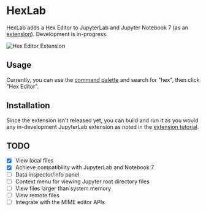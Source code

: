 # HexLab

HexLab adds a Hex Editor to JupyterLab and Jupyter Notebook 7
(as an [extension](https://jupyterlab.readthedocs.io/en/stable/extension/extension_tutorial.html****)).
Development is in-progress.

![Hex Editor Extension](https://github.com/ericsnekbytes/hexlab/assets/104786633/0a861480-201f-4c9f-b60b-9684dfcd80f6)

## Usage

Currently, you can use the [command palette](https://jupyterlab.readthedocs.io/en/stable/user/commands.html#command-palette) and search for "hex", then click "Hex Editor".

## Installation

Since the extension isn't released yet, you can build and run it
as you would any in-development JupyterLab extension as noted in
the [extension tutorial](https://jupyterlab.readthedocs.io/en/latest/extension/extension_tutorial.html#extension-tutorial).

## TODO

- [X] View local files
- [X] Achieve compatibility with JupyterLab and Notebook 7
- [ ] Data inspector/info panel
- [ ] Context menu for viewing Jupyter root directory files
- [ ] View files larger than system memory
- [ ] View remote files
- [ ] Integrate with the MIME editor APIs
